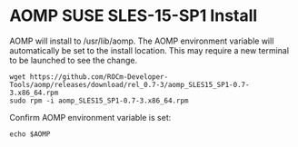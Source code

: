 # AOMP SUSE SLES-15-SP1 Install 
AOMP will install to /usr/lib/aomp. The AOMP environment variable will automatically be set to the install location. This may require a new terminal to be launched to see the change.
```
wget https://github.com/ROCm-Developer-Tools/aomp/releases/download/rel_0.7-3/aomp_SLES15_SP1-0.7-3.x86_64.rpm
sudo rpm -i aomp_SLES15_SP1-0.7-3.x86_64.rpm
```
Confirm AOMP environment variable is set:
```
echo $AOMP
```
